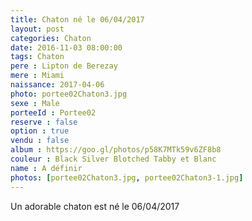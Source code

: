 ```yaml
---
title: Chaton né le 06/04/2017
layout: post
categories: Chaton
date: 2016-11-03 08:00:00
tags: Chaton
pere : Lipton de Berezay
mere : Miami
naissance: 2017-04-06
photo: portee02Chaton3.jpg
sexe : Male
porteeId : Portee02
reserve : false
option : true
vendu : false
album : https://goo.gl/photos/p58K7MTk59v6ZF8b8
couleur : Black Silver Blotched Tabby et Blanc
name : A définir
photos: [portee02Chaton3.jpg, portee02Chaton3-1.jpg]
---
```


Un adorable chaton est né le 06/04/2017
